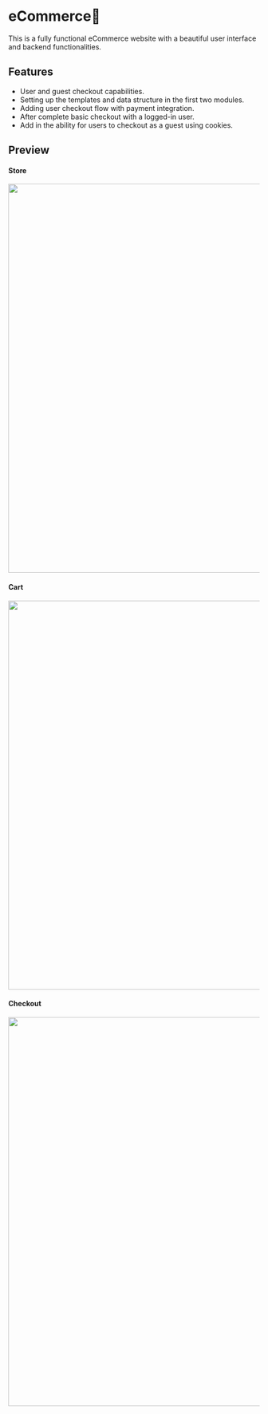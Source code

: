 # eCommerce🛒
This is a fully functional eCommerce website with a beautiful user interface and backend functionalities.

## Features
- User and guest checkout capabilities.
- Setting up the templates and data structure in the first two modules.
- Adding user checkout flow with payment integration.
- After complete basic checkout with a logged-in user.
- Add in the ability for users to checkout as a guest using cookies.

## Preview
#### Store
<p align="left">
  <img width="780" src="https://github.com/Ruhul12/eCommerce/blob/main/preview/stores.png">
</p>

#### Cart
<p align="left">
  <img width="780" src="https://github.com/Ruhul12/eCommerce/blob/main/preview/cart.png">
</p>

#### Checkout
<p align="left">
  <img width="780" src="https://github.com/Ruhul12/eCommerce/blob/main/preview/check-out.png">
</p>
